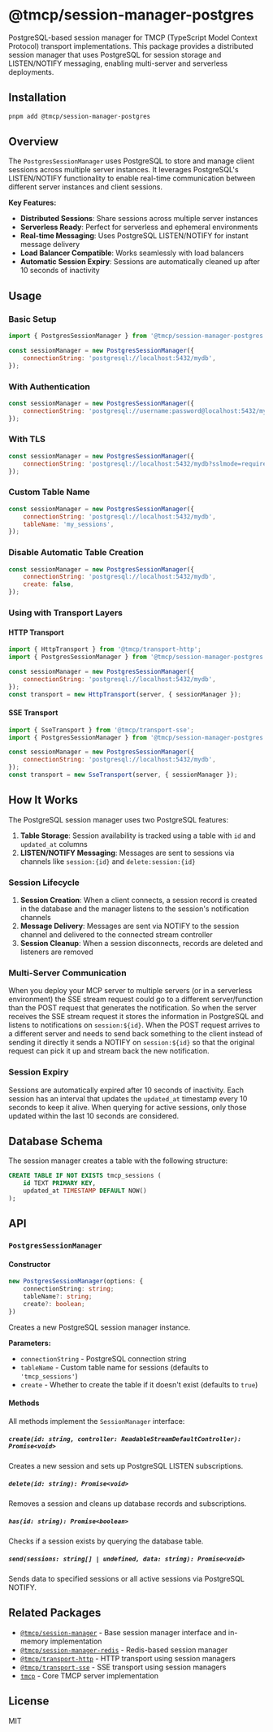 # @tmcp/session-manager-postgres

PostgreSQL-based session manager for TMCP (TypeScript Model Context Protocol) transport implementations. This package provides a distributed session manager that uses PostgreSQL for session storage and LISTEN/NOTIFY messaging, enabling multi-server and serverless deployments.

## Installation

```bash
pnpm add @tmcp/session-manager-postgres
```

## Overview

The `PostgresSessionManager` uses PostgreSQL to store and manage client sessions across multiple server instances. It leverages PostgreSQL's LISTEN/NOTIFY functionality to enable real-time communication between different server instances and client sessions.

**Key Features:**

- **Distributed Sessions**: Share sessions across multiple server instances
- **Serverless Ready**: Perfect for serverless and ephemeral environments
- **Real-time Messaging**: Uses PostgreSQL LISTEN/NOTIFY for instant message delivery
- **Load Balancer Compatible**: Works seamlessly with load balancers
- **Automatic Session Expiry**: Sessions are automatically cleaned up after 10 seconds of inactivity

## Usage

### Basic Setup

```javascript
import { PostgresSessionManager } from '@tmcp/session-manager-postgres';

const sessionManager = new PostgresSessionManager({
	connectionString: 'postgresql://localhost:5432/mydb',
});
```

### With Authentication

```javascript
const sessionManager = new PostgresSessionManager({
	connectionString: 'postgresql://username:password@localhost:5432/mydb',
});
```

### With TLS

```javascript
const sessionManager = new PostgresSessionManager({
	connectionString: 'postgresql://localhost:5432/mydb?sslmode=require',
});
```

### Custom Table Name

```javascript
const sessionManager = new PostgresSessionManager({
	connectionString: 'postgresql://localhost:5432/mydb',
	tableName: 'my_sessions',
});
```

### Disable Automatic Table Creation

```javascript
const sessionManager = new PostgresSessionManager({
	connectionString: 'postgresql://localhost:5432/mydb',
	create: false,
});
```

### Using with Transport Layers

#### HTTP Transport

```javascript
import { HttpTransport } from '@tmcp/transport-http';
import { PostgresSessionManager } from '@tmcp/session-manager-postgres';

const sessionManager = new PostgresSessionManager({
	connectionString: 'postgresql://localhost:5432/mydb',
});
const transport = new HttpTransport(server, { sessionManager });
```

#### SSE Transport

```javascript
import { SseTransport } from '@tmcp/transport-sse';
import { PostgresSessionManager } from '@tmcp/session-manager-postgres';

const sessionManager = new PostgresSessionManager({
	connectionString: 'postgresql://localhost:5432/mydb',
});
const transport = new SseTransport(server, { sessionManager });
```

## How It Works

The PostgreSQL session manager uses two PostgreSQL features:

1. **Table Storage**: Session availability is tracked using a table with `id` and `updated_at` columns
2. **LISTEN/NOTIFY Messaging**: Messages are sent to sessions via channels like `session:{id}` and `delete:session:{id}`

### Session Lifecycle

1. **Session Creation**: When a client connects, a session record is created in the database and the manager listens to the session's notification channels
2. **Message Delivery**: Messages are sent via NOTIFY to the session channel and delivered to the connected stream controller
3. **Session Cleanup**: When a session disconnects, records are deleted and listeners are removed

### Multi-Server Communication

When you deploy your MCP server to multiple servers (or in a serverless environment) the SSE stream request could go to a different server/function than the POST request that generates the notification. So when the server receives the SSE stream request it stores the information in PostgreSQL and listens to notifications on `session:${id}`. When the POST request arrives to a different server and needs to send back something to the client instead of sending it directly it sends a NOTIFY on `session:${id}` so that the original request can pick it up and stream back the new notification.

### Session Expiry

Sessions are automatically expired after 10 seconds of inactivity. Each session has an interval that updates the `updated_at` timestamp every 10 seconds to keep it alive. When querying for active sessions, only those updated within the last 10 seconds are considered.

## Database Schema

The session manager creates a table with the following structure:

```sql
CREATE TABLE IF NOT EXISTS tmcp_sessions (
    id TEXT PRIMARY KEY,
    updated_at TIMESTAMP DEFAULT NOW()
);
```

## API

### `PostgresSessionManager`

#### Constructor

```typescript
new PostgresSessionManager(options: {
    connectionString: string;
    tableName?: string;
    create?: boolean;
})
```

Creates a new PostgreSQL session manager instance.

**Parameters:**

- `connectionString` - PostgreSQL connection string
- `tableName` - Custom table name for sessions (defaults to `'tmcp_sessions'`)
- `create` - Whether to create the table if it doesn't exist (defaults to `true`)

#### Methods

All methods implement the `SessionManager` interface:

##### `create(id: string, controller: ReadableStreamDefaultController): Promise<void>`

Creates a new session and sets up PostgreSQL LISTEN subscriptions.

##### `delete(id: string): Promise<void>`

Removes a session and cleans up database records and subscriptions.

##### `has(id: string): Promise<boolean>`

Checks if a session exists by querying the database table.

##### `send(sessions: string[] | undefined, data: string): Promise<void>`

Sends data to specified sessions or all active sessions via PostgreSQL NOTIFY.

## Related Packages

- [`@tmcp/session-manager`](../session-manager) - Base session manager interface and in-memory implementation
- [`@tmcp/session-manager-redis`](../session-manager-redis) - Redis-based session manager
- [`@tmcp/transport-http`](../transport-http) - HTTP transport using session managers
- [`@tmcp/transport-sse`](../transport-sse) - SSE transport using session managers
- [`tmcp`](../tmcp) - Core TMCP server implementation

## License

MIT
